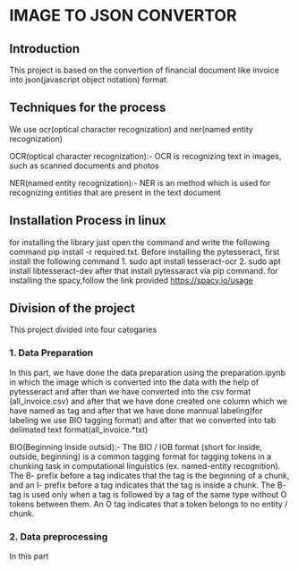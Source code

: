 # IMAGE TO JSON CONVERTOR

## Introduction

This project is based on the convertion of financial document like invoice into json(javascript object notation) format.

## Techniques for the process

We use ocr(optical character recognization) and ner(named entity recognization)

OCR(optical character recognization):- OCR is recognizing text in images, such as scanned documents and photos

NER(named entity recognization):- NER is an method which is used for recognizing entities that are present in the text document

## Installation Process in linux

for installing the library just open the command and write the following command pip install -r required.txt. Before installing the pytesseract, first install the following command 1. sudo apt install tesseract-ocr 2. sudo apt install libtesseract-dev after that install pytessaract via pip command.
for installing the spacy,follow the link provided https://spacy.io/usage


## Division of the project

This project divided into four catogaries

### 1. Data Preparation 
In this part, we have done the data preparation using the preparation.ipynb in which the image which is converted into the data with the help of pytesseract and after than we have converted into the csv format (all_invoice.csv) and after that we have done created one column which we have named as tag and after that we have done mannual labeling(for labeling we use BIO tagging format) and after that we converted into tab delimated text format(all_invoice.*txt)

BIO(Beginning Inside outsid):- The BIO / IOB format (short for inside, outside, beginning) is a common tagging format for tagging tokens in a chunking task in computational linguistics (ex. named-entity recognition). The B- prefix before a tag indicates that the tag is the beginning of a chunk, and an I- prefix before a tag indicates that the tag is inside a chunk. The B- tag is used only when a tag is followed by a tag of the same type without O tokens between them. An O tag indicates that a token belongs to no entity / chunk.

### 2. Data preprocessing

In this part 
